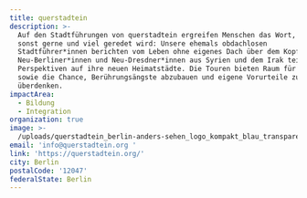 ```yaml
---
title: querstadtein
description: >-
  Auf den Stadtführungen von querstadtein ergreifen Menschen das Wort, über die
  sonst gerne und viel geredet wird: Unsere ehemals obdachlosen
  Stadtführer*innen berichten vom Leben ohne eigenes Dach über dem Kopf.
  Neu-Berliner*innen und Neu-Dresdner*innen aus Syrien und dem Irak teilen ihre
  Perspektiven auf ihre neuen Heimatstädte. Die Touren bieten Raum für Dialog
  sowie die Chance, Berührungsängste abzubauen und eigene Vorurteile zu
  überdenken.
impactArea:
  - Bildung
  - Integration
organization: true
image: >-
  /uploads/querstadtein_berlin-anders-sehen_logo_kompakt_blau_transparent_mit-url.jpg
email: 'info@querstadtein.org '
link: 'https://querstadtein.org/'
city: Berlin
postalCode: '12047'
federalState: Berlin
---
```


